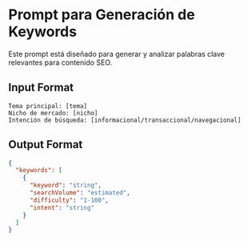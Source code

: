 # Prompt para Generación de Keywords

Este prompt está diseñado para generar y analizar palabras clave relevantes para contenido SEO.

## Input Format
```
Tema principal: [tema]
Nicho de mercado: [nicho]
Intención de búsqueda: [informacional/transaccional/navegacional]
```

## Output Format
```json
{
  "keywords": [
    {
      "keyword": "string",
      "searchVolume": "estimated",
      "difficulty": "1-100",
      "intent": "string"
    }
  ]
}
```